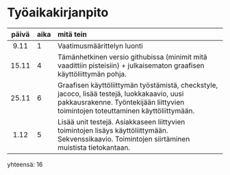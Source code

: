 # Työaikakirjanpito

| päivä | aika | mitä tein  |
| :----:|:-----| :-----|
| 9.11  | 1    | Vaatimusmäärittelyn luonti
| 15.11 | 4    | Tämänhetkinen versio githubissa (minimit mitä vaadittiin pisteisiin) + julkaisematon graafisen käyttöliittymän pohja.
| 25.11 | 6    | Graafisen käyttöliittymän työstämistä, checkstyle, jacoco, lisää testejä, luokkakaavio, uusi pakkausrakenne. Työntekijään liittyvien toimintojen toteuttaminen käyttöliittymään. 
| 1.12  | 5    | Lisää unit testejä. Asiakkaseen liittyvien toimintojen lisäys käyttöliittymään. Sekvenssikaavio. Toimintojen siirtäminen muistista tietokantaan.
 yhteensä: 16
